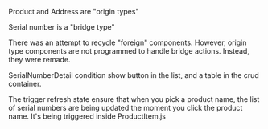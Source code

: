 Product and Address are "origin types"

Serial number is a "bridge type"

There was an attempt to recycle "foreign" components. However, origin type components are not programmed to handle bridge actions. Instead, they were remade.

SerialNumberDetail condition show button in the list, and a table in the crud container.

The trigger refresh state ensure that when you pick a product name, the list of serial numbers are being updated the moment you click the product name. It's being triggered inside ProductItem.js
